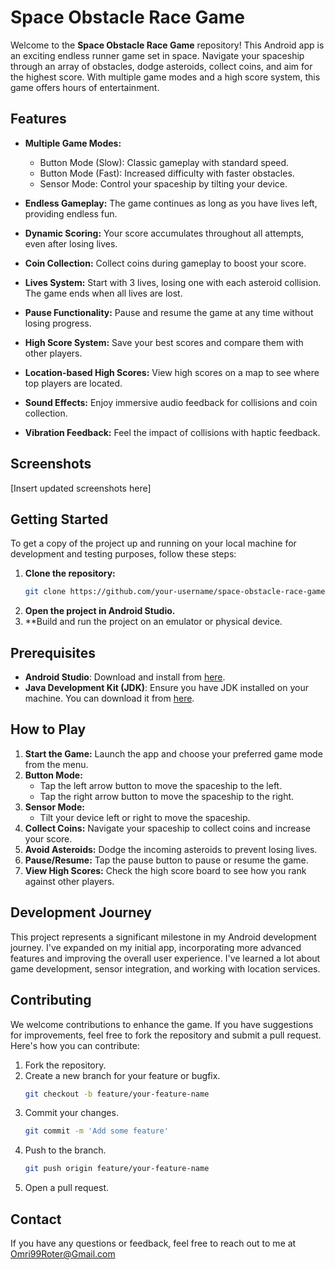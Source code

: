# Space Obstacle Race Game

Welcome to the **Space Obstacle Race Game** repository! This Android app is an exciting endless runner game set in space. Navigate your spaceship through an array of obstacles, dodge asteroids, collect coins, and aim for the highest score. With multiple game modes and a high score system, this game offers hours of entertainment.

## Features

- **Multiple Game Modes:** 
  - Button Mode (Slow): Classic gameplay with standard speed.
  - Button Mode (Fast): Increased difficulty with faster obstacles.
  - Sensor Mode: Control your spaceship by tilting your device.

- **Endless Gameplay:** The game continues as long as you have lives left, providing endless fun.

- **Dynamic Scoring:** Your score accumulates throughout all attempts, even after losing lives.

- **Coin Collection:** Collect coins during gameplay to boost your score.

- **Lives System:** Start with 3 lives, losing one with each asteroid collision. The game ends when all lives are lost.

- **Pause Functionality:** Pause and resume the game at any time without losing progress.

- **High Score System:** Save your best scores and compare them with other players.

- **Location-based High Scores:** View high scores on a map to see where top players are located.

- **Sound Effects:** Enjoy immersive audio feedback for collisions and coin collection.

- **Vibration Feedback:** Feel the impact of collisions with haptic feedback.

## Screenshots

[Insert updated screenshots here]

## Getting Started

To get a copy of the project up and running on your local machine for development and testing purposes, follow these steps:

1. **Clone the repository:**
   ```bash
   git clone https://github.com/your-username/space-obstacle-race-game.git
   ```
2. **Open the project in Android Studio.**
3. **Build and run the project on an emulator or physical device.

## Prerequisites

- **Android Studio**: Download and install from [here](https://developer.android.com/studio).
- **Java Development Kit (JDK)**: Ensure you have JDK installed on your machine. You can download it from [here](https://www.oracle.com/java/technologies/javase-jdk11-downloads.html).

## How to Play

1. **Start the Game:** Launch the app and choose your preferred game mode from the menu.
2. **Button Mode:**
   - Tap the left arrow button to move the spaceship to the left.
   - Tap the right arrow button to move the spaceship to the right.
3. **Sensor Mode:**
   - Tilt your device left or right to move the spaceship.
4. **Collect Coins:** Navigate your spaceship to collect coins and increase your score.
5. **Avoid Asteroids:** Dodge the incoming asteroids to prevent losing lives.
6. **Pause/Resume:** Tap the pause button to pause or resume the game.
7. **View High Scores:** Check the high score board to see how you rank against other players.

## Development Journey

This project represents a significant milestone in my Android development journey. I've expanded on my initial app, incorporating more advanced features and improving the overall user experience. I've learned a lot about game development, sensor integration, and working with location services.

## Contributing

We welcome contributions to enhance the game. If you have suggestions for improvements, feel free to fork the repository and submit a pull request. Here's how you can contribute:

1. Fork the repository.
2. Create a new branch for your feature or bugfix.
   ```bash
   git checkout -b feature/your-feature-name
   ```
3. Commit your changes.
   ```bash
   git commit -m 'Add some feature'
   ```
4. Push to the branch.
   ```bash
   git push origin feature/your-feature-name
   ```
5. Open a pull request.

## Contact

If you have any questions or feedback, feel free to reach out to me at Omri99Roter@Gmail.com

